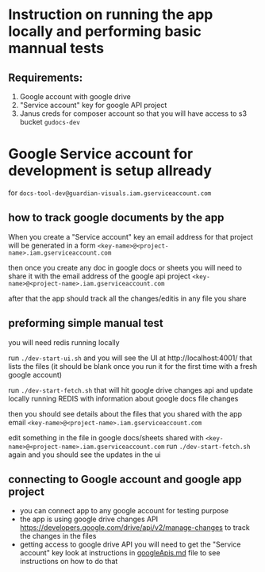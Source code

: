 # Instruction on running the app locally and performing basic mannual tests

## Requirements:
1. Google account with google drive
2. "Service account" key for google API project
3. Janus creds for composer account so that you will have access to s3 bucket `gudocs-dev`

# Google Service account for development is setup allready 

for `docs-tool-dev@guardian-visuals.iam.gserviceaccount.com`

## how to track google documents by the app

When you create a "Service account" key an email address for that project will be generated
in a form `<key-name>@<project-name>.iam.gserviceaccount.com`

then once you create any doc in google docs or sheets you will need to share it with the email address of the google api project `<key-name>@<project-name>.iam.gserviceaccount.com`

after that the app should track all the changes/editis in any file you share

## preforming simple manual test

you will need redis running locally 

run `./dev-start-ui.sh` and you will see the UI at http://localhost:4001/ that lists the files (it should be blank once you run it for the first time with a fresh google account)

run `./dev-start-fetch.sh` that will hit google drive changes api and update locally running REDIS with information about google docs file changes

then you should see details about the files that you shared with the app email `<key-name>@<project-name>.iam.gserviceaccount.com`

edit something in the file in google docs/sheets shared with `<key-name>@<project-name>.iam.gserviceaccount.com` 
run `./dev-start-fetch.sh` again 
and you should see the updates in the ui

## connecting to Google account and google app project

- you can connect app to any google account for testing purpose 
- the app is using google drive changes API https://developers.google.com/drive/api/v2/manage-changes to track the changes in the files
- getting access to google drive API
you will need to get the "Service account" key
look at instructions in [googleApis.md](/docs/googleApis.md) file to see instructions on how to do that

